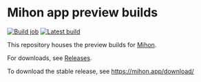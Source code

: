 # Mihon app preview builds

[![Build job](https://github.com/mihonapp/mihon-preview/actions/workflows/build_app.yml/badge.svg)](https://github.com/mihonapp/mihon-preview/actions/workflows/build_app.yml) [![Latest build](https://img.shields.io/github/v/release/mihonapp/mihon-preview.svg?maxAge=3600&label=Latest%20build)](https://github.com/mihonapp/mihon-preview/releases)

This repository houses the preview builds for [Mihon](https://github.com/mihonapp/mihon).

For downloads, see [Releases](https://github.com/mihonorg/android-app-preview/releases).

To download the stable release, see https://mihon.app/download/
